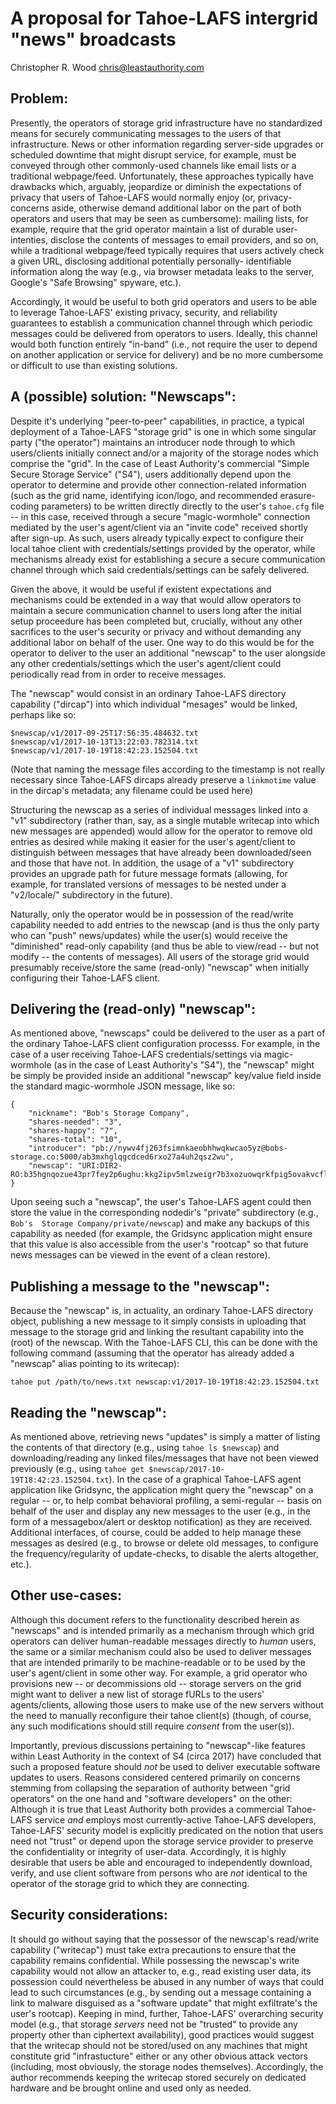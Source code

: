 A proposal for Tahoe-LAFS intergrid "news" broadcasts
=====================================================
Christopher R. Wood <chris@leastauthority.com>

Problem:
--------

Presently, the operators of storage grid infrastructure have no standardized
means for securely communicating messages to the users of that infrastructure.
News or other information regarding server-side upgrades or scheduled downtime
that might disrupt service, for example, must be conveyed through other
commonly-used channels like email lists or a traditional webpage/feed. 
Unfortunately, these approaches typically have drawbacks which, arguably, 
jeopardize or diminish the expectations of privacy that users of Tahoe-LAFS 
would normally enjoy (or, privacy-concerns aside, otherwise demand additional 
labor on the part of both operators and users that may be seen as cumbersome): 
mailing lists, for example, require that the grid operator maintain a list of 
durable user-intenties, disclose the contents of messages to email providers,
and so on, while a traditional webpage/feed typically requires that users 
actively check a given URL, disclosing additional potentially personally-
identifiable information along the way (e.g., via browser metadata leaks to
the server, Google's "Safe Browsing" spyware, etc.).

Accordingly, it would be useful to both grid operators and users to be able to
leverage Tahoe-LAFS' existing privacy, security, and reliability guarantees to
establish a communication channel through which periodic messages could be 
delivered from operators to users. Ideally, this channel would both function 
entirely "in-band" (i.e., not require the user to depend on another application
or service for delivery) and be no more cumbersome or difficult to use than 
existing solutions.


A (possible) solution: "Newscaps":
-----------------------------------

Despite it's underlying "peer-to-peer" capabilities, in practice, a typical
deployment of a Tahoe-LAFS "storage grid" is one in which some singular party
("the operator") maintains an introducer node through to which users/clients 
initially connect and/or a majority of the storage nodes which comprise the 
"grid". In the case of Least Authority's commercial "Simple Secure Storage 
Service" ("S4"), users additionally depend upon the operator to determine and 
provide other connection-related information (such as the grid name, 
identifying icon/logo, and recommended erasure-coding parameters) to be written
directly directly to the user's `tahoe.cfg` file -- in this case, received 
through a secure "magic-wormhole" connection mediated by the user's 
agent/client via an "invite code" received shortly after sign-up. As such, 
users already typically expect to configure their local tahoe client with 
credentials/settings provided by the operator, while mechanisms already exist 
for establishing a secure a secure communication channel through which said 
credentials/settings can be safely delivered. 

Given the above, it would be useful if existent expectations and mechanisms 
could be extended in a way that would allow operators to maintain a secure 
communication channel to users long after the initial setup proceedure has been
completed but, crucially, without any other sacrifices to the user's security 
or privacy and without demanding any additional labor on behalf of the user. 
One way to do this would be for the operator to deliver to the user an 
additional "newscap" to the user alongside any other credentials/settings which
the user's agent/client could periodically read from in order to receive 
messages.

The "newscap" would consist in an ordinary Tahoe-LAFS directory capability 
("dircap") into which individual "mesages" would be linked, perhaps like so:

```
$newscap/v1/2017-09-25T17:56:35.484632.txt
$newscap/v1/2017-10-13T13:22:03.782314.txt
$newscap/v1/2017-10-19T18:42:23.152504.txt
```

(Note that naming the message files according to the timestamp is not really 
necessary since Tahoe-LAFS dircaps already preserve a `linkmotime` value in the
dircap's metadata; any filename could be used here)

Structuring the newscap as a series of individual messages linked into a "v1"
subdirectory (rather than, say, as a single mutable writecap into which new
messages are appended) would allow for the operator to remove old entries as
desired while making it easier for the user's agent/client to distinguish 
between messages that have already been downloaded/seen and those that have 
not. In addition, the usage of a "v1" subdirectory provides an upgrade path
for future message formats (allowing, for example, for translated versions of 
messages to be nested under a "v2/locale/" subdirectory in the future).

Naturally, only the operator would be in possession of the read/write 
capability needed to add entries to the newscap (and is thus the only party who
can "push" news/updates) while the user(s) would receive the "diminished" 
read-only capability (and thus be able to view/read -- but not modify -- the 
contents of messages). All users of the storage grid would presumably 
receive/store the same (read-only) "newscap" when initially configuring their
Tahoe-LAFS client.


Delivering the (read-only) "newscap":
-------------------------------------

As mentioned above, "newscaps" could be delivered to the user as a part of the
ordinary Tahoe-LAFS client configuration processs. For example, in the case of 
a user receiving Tahoe-LAFS credentials/settings via magic-wormhole (as in the
case of Least Authority's "S4"), the "newscap" might be simply be provided 
inside an additional "newscap" key/value field inside the standard 
magic-wormhole JSON message, like so:

```
{
    "nickname": "Bob's Storage Company",
    "shares-needed": "3",
    "shares-happy": "7",
    "shares-total": "10",
    "introducer": "pb://nywv4fj263fsimnkaeobhhwqkwcao5yz@bobs-storage.co:5000/ab3mxhglqgcdced6rxo27a4uh2qsz2wu",
    "newscap": "URI:DIR2-RO:b35hgnqozue43pr7fey2p6ughu:kkg2ipv5mlzweigr7b3xozuowqrkfpig5ovakvcflmct43cm6zcq"
}
```

Upon seeing such a "newscap", the user's Tahoe-LAFS agent could then store the 
value in the corresponding nodedir's "private" subdirectory (e.g., `Bob's 
Storage Company/private/newscap`) and make any backups of this capability as 
needed (for example, the Gridsync application might ensure that this value is
also accessible from the user's "rootcap" so that future news messages can be
viewed in the event of a clean restore).


Publishing a message to the "newscap":
--------------------------------------

Because the "newscap" is, in actuality, an ordinary Tahoe-LAFS directory 
object, publishing a new message to it simply consists in uploading that 
message to the storage grid and linking the resultant capability into the 
(root) of the newscap. With the Tahoe-LAFS CLI, this can be done with the 
following command (assuming that the operator has already added a "newscap" 
alias pointing to its writecap):

`tahoe put /path/to/news.txt newscap:v1/2017-10-19T18:42:23.152504.txt`


Reading the "newscap":
----------------------

As mentioned above, retrieving news "updates" is simply a matter of listing
the contents of that directory (e.g., using `tahoe ls $newscap`) and 
downloading/reading any linked files/messages that have not been viewed 
previously (e.g., using `tahoe get $newscap/2017-10-19T18:42:23.152504.txt`). 
In the case of a graphical Tahoe-LAFS agent application like Gridsync, the 
application might query the "newscap" on a regular -- or, to help combat 
behavioral profiling, a semi-regular -- basis on behalf of the user and 
display any new messages to the user (e.g., in the form of a messagebox/alert 
or desktop notification) as they are received. Additional interfaces, of 
course, could be added to help manage these messages as desired (e.g., to 
browse or delete old messages, to configure the frequency/regularity of 
update-checks, to disable the alerts altogether, etc.).


Other use-cases:
----------------

Although this document refers to the functionality described herein as 
"newscaps" and is intended primarily as a mechanism through which grid 
operators can deliver human-readable messages directly to _human_ users, the 
same or a similar mechanism could also be used to deliver messages that are 
intended primarily to be machine-readable or to be used by the user's 
agent/client in some other way. For example, a grid operator who provisions 
new -- or decommissions old -- storage servers on the grid might want to 
deliver a new list of storage fURLs to the users' agents/clients, allowing 
those users to make use of the new servers without the need to manually 
reconfigure their tahoe client(s) (though, of course, any such modifications 
should still require _consent_ from the user(s)).

Importantly, previous discussions pertaining to "newscap"-like features within
Least Authority in the context of S4 (circa 2017) have concluded that such a 
proposed feature should _not_ be used to deliver executable software updates
to users. Reasons considered centered primarily on concerns stemming from 
collapsing the separation of authority between "grid operators" on the one 
hand and "software developers" on the other: Although it is true that Least 
Authority both provides a commercial Tahoe-LAFS service _and_ employs most 
currently-active Tahoe-LAFS developers, Tahoe-LAFS' security model is 
explicitly predicated on the notion that users need not "trust" or depend upon
the storage service provider to preserve the confidentiality or integrity of
user-data. Accordingly, it is highly desirable that users be able and 
encouraged to independently download, verify, and use client software from 
persons who are _not_ identical to the operator of the storage grid to which
they are connecting. 


Security considerations:
------------------------

It should go without saying that the possessor of the newscap's read/write 
capability ("writecap") must take extra precautions to ensure that the 
capability remains confidential. While possessing the newscap's write 
capability would not allow an attacker to, e.g., read existing user data, its 
possession could nevertheless be abused in any number of ways that could lead 
to such circumstances (e.g., by sending out a message containing a link to 
malware disguised as a "software update" that might exfiltrate's the user's 
rootcap). Keeping in mind, further, Tahoe-LAFS' overarching security model 
(e.g., that storage _servers_ need not be "trusted" to provide any property 
other than ciphertext availability), good practices would suggest that the 
writecap should not be stored/used on any machines that might constitute grid 
"infrastucture" either or any other obvious attack vectors (including, most 
obviously, the storage nodes themselves). Accordingly, the author recommends 
keeping the writecap stored securely on dedicated hardware and be brought 
online and used only as needed.
